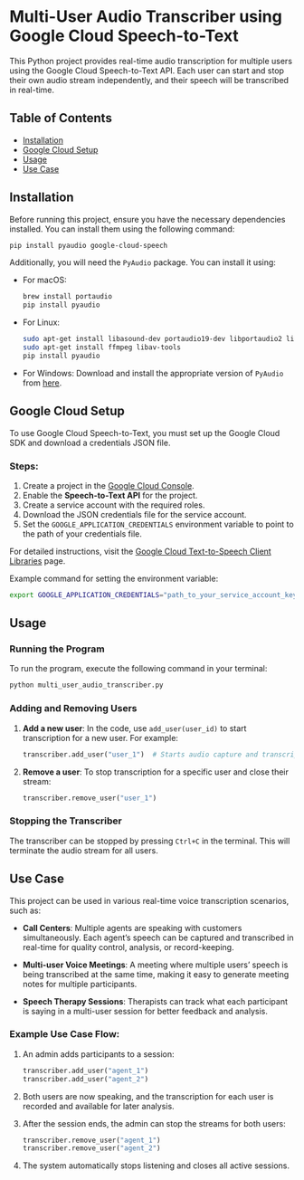 
# Multi-User Audio Transcriber using Google Cloud Speech-to-Text

This Python project provides real-time audio transcription for multiple users using the Google Cloud Speech-to-Text API. Each user can start and stop their own audio stream independently, and their speech will be transcribed in real-time.

## Table of Contents

- [Installation](#installation)
- [Google Cloud Setup](#google-cloud-setup)
- [Usage](#usage)
- [Use Case](#use-case)


## Installation

Before running this project, ensure you have the necessary dependencies installed. You can install them using the following command:

```bash
pip install pyaudio google-cloud-speech
```

Additionally, you will need the `PyAudio` package. You can install it using:

- For macOS:
  ```bash
  brew install portaudio
  pip install pyaudio
  ```
- For Linux:
  ```bash
  sudo apt-get install libasound-dev portaudio19-dev libportaudio2 libportaudiocpp0
  sudo apt-get install ffmpeg libav-tools
  pip install pyaudio
  ```
- For Windows:
  Download and install the appropriate version of `PyAudio` from [here](https://www.lfd.uci.edu/~gohlke/pythonlibs/#pyaudio).

## Google Cloud Setup

To use Google Cloud Speech-to-Text, you must set up the Google Cloud SDK and download a credentials JSON file.

### Steps:

1. Create a project in the [Google Cloud Console](https://console.cloud.google.com/).
2. Enable the **Speech-to-Text API** for the project.
3. Create a service account with the required roles.
4. Download the JSON credentials file for the service account.
5. Set the `GOOGLE_APPLICATION_CREDENTIALS` environment variable to point to the path of your credentials file.

For detailed instructions, visit the [Google Cloud Text-to-Speech Client Libraries](https://cloud.google.com/text-to-speech/docs/libraries#client-libraries-usage-python) page.

Example command for setting the environment variable:

```bash
export GOOGLE_APPLICATION_CREDENTIALS="path_to_your_service_account_key.json"
```

## Usage

### Running the Program

To run the program, execute the following command in your terminal:

```bash
python multi_user_audio_transcriber.py
```

### Adding and Removing Users

1. **Add a new user**:
   In the code, use `add_user(user_id)` to start transcription for a new user. For example:

   ```python
   transcriber.add_user("user_1")  # Starts audio capture and transcription for user 1
   ```

2. **Remove a user**:
   To stop transcription for a specific user and close their stream:

   ```python
   transcriber.remove_user("user_1")
   ```

### Stopping the Transcriber

The transcriber can be stopped by pressing `Ctrl+C` in the terminal. This will terminate the audio stream for all users.

## Use Case

This project can be used in various real-time voice transcription scenarios, such as:

- **Call Centers**: Multiple agents are speaking with customers simultaneously. Each agent’s speech can be captured and transcribed in real-time for quality control, analysis, or record-keeping.
  
- **Multi-user Voice Meetings**: A meeting where multiple users’ speech is being transcribed at the same time, making it easy to generate meeting notes for multiple participants.

- **Speech Therapy Sessions**: Therapists can track what each participant is saying in a multi-user session for better feedback and analysis.

### Example Use Case Flow:

1. An admin adds participants to a session:
   ```python
   transcriber.add_user("agent_1")
   transcriber.add_user("agent_2")
   ```

2. Both users are now speaking, and the transcription for each user is recorded and available for later analysis.

3. After the session ends, the admin can stop the streams for both users:
   ```python
   transcriber.remove_user("agent_1")
   transcriber.remove_user("agent_2")
   ```

4. The system automatically stops listening and closes all active sessions.


